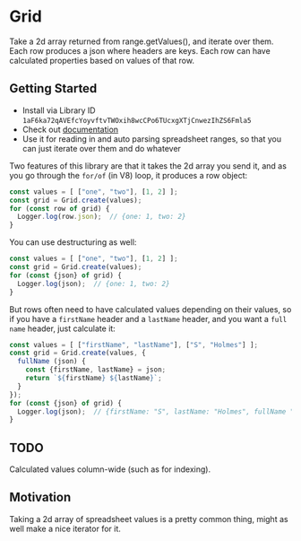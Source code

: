 # Grid

Take a 2d array returned from range.getValues(), and iterate over them. Each row produces a json where headers are keys. Each row can have calculated properties based on values of that row.

## Getting Started

- Install via Library ID `1aF6ka72qAVEfcYoyvftvTWOxih8wcCPo6TUcxgXTjCnwezIhZS6Fmla5`
- Check out [documentation](https://classroomtechtools.github.io/Grid/)
- Use it for reading in and auto parsing spreadsheet ranges, so that you can just iterate over them and do whatever

Two features of this library are that it takes the 2d array you send it, and as you go through the `for/of` (in V8) loop, it produces a row object:

```js
const values = [ ["one", "two"], [1, 2] ];
const grid = Grid.create(values);
for (const row of grid) {
  Logger.log(row.json);  // {one: 1, two: 2}
}
```

You can use destructuring as well:

```js
const values = [ ["one", "two"], [1, 2] ];
const grid = Grid.create(values);
for (const {json} of grid) {
  Logger.log(json);  // {one: 1, two: 2}
}
```

But rows often need to have calculated values depending on their values, so if you have a `firstName` header and a `lastName` header, and you want a `full name` header, just calculate it:

```js
const values = [ ["firstName", "lastName"], ["S", "Holmes"] ];
const grid = Grid.create(values, {
  fullName (json) {
    const {firstName, lastName} = json;
    return `${firstName} ${lastName}`;
  }
});
for (const {json} of grid) {
  Logger.log(json);  // {firstName: "S", lastName: "Holmes", fullName "S Holmes"}
}
```

## TODO

Calculated values column-wide (such as for indexing).

## Motivation

Taking a 2d array of spreadsheet values is a pretty common thing, might as well make a nice iterator for it.
